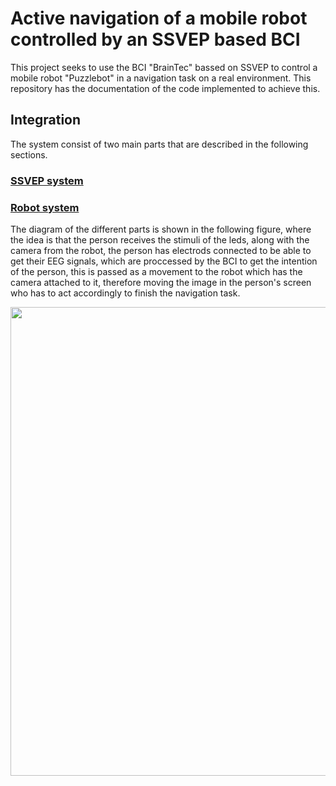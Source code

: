 # Active navigation of a mobile robot controlled by an SSVEP based BCI

This project seeks to use the BCI "BrainTec" bassed on SSVEP to control a mobile robot "Puzzlebot" in a navigation task on a real environment. This repository has the documentation of the code implemented to achieve this.

## Integration
The system consist of two main parts that are described in the following sections.

### [SSVEP system](SSVEP%20system)

### [Robot system](Robot%20system)

The diagram of the different parts is shown in the following figure, where the idea is that the person receives the stimuli of the leds, along with the camera from the robot, the person has electrods connected to be able to get their EEG signals, which are proccessed by the BCI to get the intention of the person, this is passed as a movement to the robot which has the camera attached to it, therefore moving the image in the person's screen who has to act accordingly to finish the navigation task.

<p align="center">
  <img src="../Reference%20images/calibration_board.png" width="512" height="750"/>
</p>